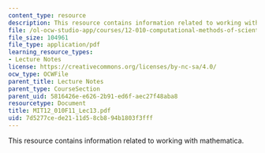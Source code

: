 ```yaml
---
content_type: resource
description: This resource contains information related to working with mathematica.
file: /ol-ocw-studio-app/courses/12-010-computational-methods-of-scientific-programming-fall-2011/7d5277cede2111d58cb894b1803f3fff_MIT12_010F11_Lec13.pdf
file_size: 104961
file_type: application/pdf
learning_resource_types:
- Lecture Notes
license: https://creativecommons.org/licenses/by-nc-sa/4.0/
ocw_type: OCWFile
parent_title: Lecture Notes
parent_type: CourseSection
parent_uid: 5816426e-e626-2b91-ed6f-aec27f48aba8
resourcetype: Document
title: MIT12_010F11_Lec13.pdf
uid: 7d5277ce-de21-11d5-8cb8-94b1803f3fff
---
```

This resource contains information related to working with mathematica.